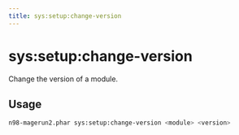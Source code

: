 ```yaml
---
title: sys:setup:change-version
---
```


# sys:setup:change-version

Change the version of a module.

## Usage
```sh
n98-magerun2.phar sys:setup:change-version <module> <version>
```

